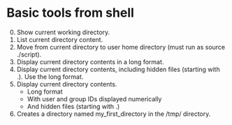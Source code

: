 # Basic tools from shell
0. Show current working directory.
1. List current directory content.
2. Move from current directory to user home directory (must run as source ./script).
3. Display current directory contents in a long format.
4. Display current directory contents, including hidden files (starting with .). Use the long format.
5. Display current directory contents.
   * Long format
   * With user and group IDs displayed numerically
   * And hidden files (starting with .)
6. Creates a directory named my_first_directory in the /tmp/ directory.

